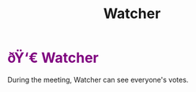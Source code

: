 ﻿---
lang: en-US
title: Watcher
prev: Torch
next: Autopsy
---
# <font color=#800080>ðŸ‘€ <b>Watcher</b></font> <Badge text="Helpful" type="tip" vertical="middle"/>

During the meeting, Watcher can see everyone's votes.